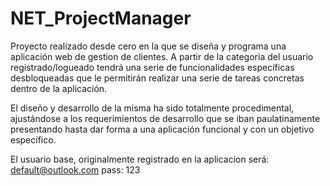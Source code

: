 # NET_ProjectManager

Proyecto realizado desde cero en la que se diseña y programa una aplicación web de gestion de clientes.
A partir de la categoria del usuario registrado/logueado tendrá una serie de funcionalidades específicas
desbloqueadas que le permitirán realizar una serie de tareas concretas dentro de la aplicación.

El diseño y desarrollo de la misma ha sido totalmente procedimental, ajustándose a los requerimientos de 
desarrollo que se iban paulatinamente presentando hasta dar forma a una aplicación funcional y con un 
objetivo específico.

El usuario base, originalmente registrado en la aplicacion será:
default@outlook.com
pass: 123
